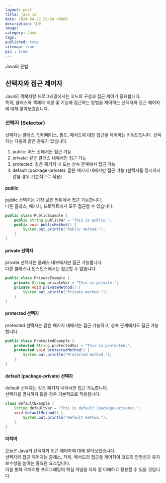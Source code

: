 ```yaml
---
layout: post
title: java 12
date: 2024-04-22 22:34 +0900
description: 설명
image:
category: Java
tags:
published: true
sitemap: true
pin : true
---
```


Java의 문법

## 선택자와 접근 제어자
Java의 객체지향 프로그래밍에서는 코드의 구성과 접근 제어가 중요합니다.   
특히, 클래스와 객체의 속성 및 기능에 접근하는 방법을 제어하는 선택자와 접근 제어자에 대해 알아보겠습니다.   

### 선택자 (Selector)
선택자는 클래스, 인터페이스, 필드, 메서드에 대한 접근을 제어하는 키워드입니다. 선택자는 다음과 같은 종류가 있습니다.   

1. public: 어느 곳에서든 접근 가능
1. private: 같은 클래스 내에서만 접근 가능
1. protected: 같은 패키지 내 또는 상속 관계에서 접근 가능
1. default (package-private): 같은 패키지 내에서만 접근 가능 (선택자를 명시하지 않을 경우 기본적으로 적용)

#### public 
public 선택자는 가장 넓은 범위에서 접근 가능합니다.   
다른 클래스, 패키지, 프로젝트에서 모두 접근할 수 있습니다.   

```java
public class PublicExample {
    public String publicVar = "This is public.";
    public void publicMethod() {
        System.out.println("Public method.");
    }
}
```` 

#### private 선택자 
private 선택자는 클래스 내부에서만 접근 가능합니다.    
다른 클래스나 인스턴스에서는 접근할 수 없습니다.   

````java
public class PrivateExample {
    private String privateVar = "This is private.";
    private void privateMethod() {
        System.out.println("Private method.");
    }
}
````

#### protected 선택자
protected 선택자는 같은 패키지 내에서는 접근 가능하고, 상속 관계에서도 접근 가능합니다.   

````java
public class ProtectedExample {
    protected String protectedVar = "This is protected.";
    protected void protectedMethod() {
        System.out.println("Protected method.");
    }
}
````

#### default (package-private) 선택자
default 선택자는 같은 패키지 내에서만 접근 가능합니다.   
선택자를 명시하지 않을 경우 기본적으로 적용됩니다.   

````java
class DefaultExample {
    String defaultVar = "This is default (package-private).";
    void defaultMethod() {
        System.out.println("Default method.");
    }
}
```` 

#### 마치며
오늘은 Java의 선택자와 접근 제어자에 대해 알아보았습니다.   
선택자와 접근 제어자는 클래스, 객체, 메서드의 접근을 제어하여 코드의 안정성과 유지 보수성을 높이는 중요한 요소입니다.   
이를 통해 객체지향 프로그래밍의 핵심 개념을 더욱 잘 이해하고 활용할 수 있을 것입니다.